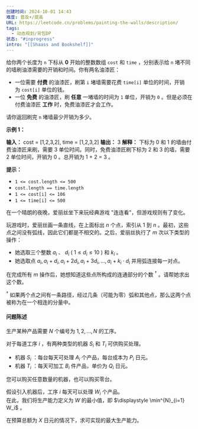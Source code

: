 ```yaml
---
创建时间: 2024-10-01 14:43
难度: 普及+/提高
URL: https://leetcode.cn/problems/painting-the-walls/description/
tags:
  - 动态规划/背包DP
状态: "#inprogress"
intro: "[[Shaass and Bookshelf]]"
---
```

给你两个长度为 `n` 下标从 **0** 开始的整数数组 `cost` 和 `time` ，分别表示给 `n` 堵不同的墙刷油漆需要的开销和时间。你有两名油漆匠：

- 一位需要 **付费** 的油漆匠，刷第 `i` 堵墙需要花费 `time[i]` 单位的时间，开销为 `cost[i]` 单位的钱。
- 一位 **免费** 的油漆匠，刷 **任意** 一堵墙的时间为 `1` 单位，开销为 `0` 。但是必须在付费油漆匠 **工作** 时，免费油漆匠才会工作。

请你返回刷完 `n` 堵墙最少开销为多少。

**示例 1：**

**输入：** cost = [1,2,3,2], time = [1,2,3,2]
**输出：** 3
**解释：** 下标为 0 和 1 的墙由付费油漆匠来刷，需要 3 单位时间。同时，免费油漆匠刷下标为 2 和 3 的墙，需要 2 单位时间，开销为 0 。总开销为 1 + 2 = 3 。

**提示：**

- `1 <= cost.length <= 500`
- `cost.length == time.length`
- `1 <= cost[i] <= 106`
- `1 <= time[i] <= 500`


在一个晴朗的夜晚，爱丽丝坐下来玩经典游戏 "连连看"，但游戏规则有了变化。

玩游戏时，爱丽丝画一条直线，在上面标出 $n$ 个点，索引从 $1$ 到 $n$ 。最初，这些点之间没有弧线，因此它们都是不相交的。之后，爱丽丝执行了 $m$ 次以下类型的操作：

- 她选取三个整数 $a_i$ 、 $d_i$ ( $1 \le d_i \le 10$ ) 和 $k_i$ 。
- 她选取点 $a_i, a_i+d_i, a_i+2d_i, a_i+3d_i, \ldots, a_i+k_i\cdot d_i$ 并用弧连接每一对点。

在完成所有 $m$ 操作后，她想知道这些点所构成的连通部分的个数 $^\dagger$ 。请帮她求出这个数。

$^\dagger$ 如果两个点之间有一条路径，经过几条（可能为零）弧和其他点，那么这两个点被称为在一个相连的分量中。

#### 问题陈述

生产某种产品需要 $N$ 个编号为 $1,2,\dots,N$ 的工序。

对于每道工序 $i$ ，有两种类型的机器 $S_i$ 和 $T_i$ 可供购买处理。

- 机器 $S_i$ ：每台每天可处理 $A_i$ 个产品，每台成本为 $P_i$ 日元。
- 机器 $T_i$ ：每天可加工 $B_i$ 件产品，单价为 $Q_i$ 日元。

您可以购买任意数量的机器，也可以购买零台。

假设引入机器后，工序 $i$ 每天可以处理 $W_i$ 个产品。  
在此，我们将生产能力定义为 $W$ 的最小值，即 $\displaystyle \min^{N}_{i=1} W_i$ 。

在预算总额为 $X$ 日元的情况下，求可实现的最大生产能力。